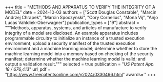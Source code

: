 +++
title = "METHODS AND APPARATUS TO VERIFY THE INTEGRITY OF A MODEL"
date = 2024-10-03
authors = ["Scott Douglas Constable", "Marcin Andrzej Chrapek", "Marcin Spoczynski", "Cory Cornelius", "Mona Vij", "Anjo Lucas Vahldiek-Oberwagner"]
publication_types = ["9"]
abstract = """Methods, apparatus, systems, and articles of manufacture to verify integrity of a model are disclosed. An example apparatus includes programmable circuitry to initialize an instance of a trusted execution environment; upload a security manifest of the trusted execution environment and a machine learning model; determine whether to store the machine learning model into a memory based on checking of the security manifest; determine whether the machine learning model is valid; and output a validation result."""
selected = true
publication = "*US Patent App. 18 / 676,413*"
url_pdf = "https://www.freepatentsonline.com/y2024/0330466.html"
awards=''
+++

